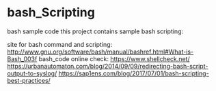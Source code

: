 # bash_Scripting
bash sample code
this project contains sample bash scripting: 

site for bash command and scripting:
http://www.gnu.org/software/bash/manual/bashref.html#What-is-Bash_003f
bash_code online check: https://www.shellcheck.net/
https://urbanautomaton.com/blog/2014/09/09/redirecting-bash-script-output-to-syslog/
https://sap1ens.com/blog/2017/07/01/bash-scripting-best-practices/

